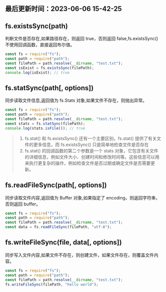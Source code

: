 <!--
 * @Description:
 * @Author: panrui
 * @Date: 2023-04-25 08:57:17
 * @LastEditTime: 2023-06-07 09:41:23
 * @LastEditors: panrui
 * 不忘初心,不负梦想
-->

## 最后更新时间：2023-06-06 15-42-25

## fs.existsSync(path)

判断文件是否存在,如果路径存在，则返回 true，否则返回 false,fs.existsSync() 不使用回调函数，直接返回布尔值。

```js
const fs = require("fs");
const path = require("path");
const filePath = path.resolve(__dirname, "test.txt");
const isExist = fs.existsSync(filePath);
console.log(isExist); // true
```

## fs.statSync(path[, options])

同步读取文件信息,返回值为 fs.Stats 对象,如果文件不存在，则抛出异常。

```js
const fs = require("fs");
const path = require("path");
const filePath = path.resolve(__dirname, "test.txt");
const stats = fs.statSync(filePath);
console.log(stats.isFile()); // true
```

> 1.  fs.stat() 和 fs.existsSync() 还有一个主要区别。fs.stat() 提供了有关文件的更多信息，而 fs.existsSync() 只是简单地检查文件是否存在
> 2.  fs.stat() 的回调函数的第二个参数是一个 stats 对象，它包含有关文件的详细信息，例如文件大小、创建时间和修改时间等。这些信息可以用来执行更复杂的操作，例如检查文件是否过期或确定文件是否需要更新。

## fs.readFileSync(path[, options])

同步读取文件内容,返回值为 Buffer 对象,如果指定了 encoding，则返回字符串，否则返回 buffer。

```js
const fs = require("fs");
const path = require("path");
const filePath = path.resolve(__dirname, "test.txt");
const data = fs.readFileSync(filePath, "utf-8");
```

## fs.writeFileSync(file, data[, options])

同步写入文件内容,如果文件不存在，则创建文件，如果文件存在，则覆盖文件内容。

```js
const fs = require("fs");
const path = require("path");
const filePath = path.resolve(__dirname, "test.txt");
fs.writeFileSync(filePath, "hello world");
```
